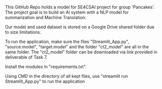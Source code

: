 This GitHub Repo holds a model for SE4CSAI project for group 'Pancakes'. The project goal is to build an AI system with a NLP model for summarization and Machine Translation.

Our model and used dataset is stored on a Google Drive shared folder due to size limitations.

To run the application, make sure the files "Streamlit_App.py", "source.model", "target.model" and the folder "ct2_model" are all in the same folder. The "ct2_model" folder can be downloaded via link provided in deliverable of Task 7.

Install the modules in "requirements.txt". 

Using CMD in the directory of all kept files, use "streamlit run Streamlit_App.py" to run the application
